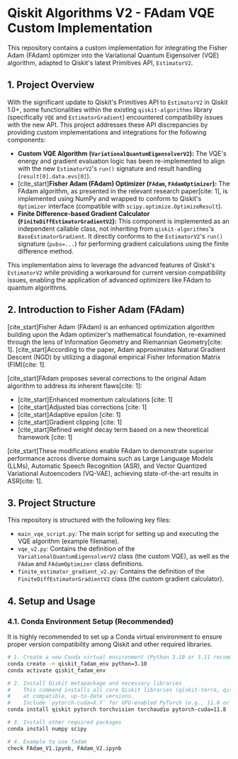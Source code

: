 # Qiskit Algorithms V2 - FAdam VQE Custom Implementation

This repository contains a custom implementation for integrating the Fisher Adam (FAdam) optimizer into the Variational Quantum Eigensolver (VQE) algorithm, adapted to Qiskit's latest Primitives API, `EstimatorV2`.

## 1. Project Overview

With the significant update to Qiskit's Primitives API to `EstimatorV2` in Qiskit 1.0+, some functionalities within the existing `qiskit-algorithms` library (specifically `VQE` and `EstimatorGradient`) encountered compatibility issues with the new API. This project addresses these API discrepancies by providing custom implementations and integrations for the following components:

* **Custom VQE Algorithm (`VariationalQuantumEigensolverV2`):** The VQE's energy and gradient evaluation logic has been re-implemented to align with the new `EstimatorV2`'s `run()` signature and result handling (`result[0].data.evs[0]`).
* [cite_start]**Fisher Adam (FAdam) Optimizer (`FAdam`, `FAdamOptimizer`):** The FAdam algorithm, as presented in the relevant research paper[cite: 1], is implemented using NumPy and wrapped to conform to Qiskit's `Optimizer` interface (compatible with `scipy.optimize.OptimizeResult`).
* **Finite Difference-based Gradient Calculator (`FiniteDiffEstimatorGradientV2`):** This component is implemented as an independent callable class, not inheriting from `qiskit-algorithms`'s `BaseEstimatorGradient`. It directly conforms to the `EstimatorV2`'s `run()` signature (`pubs=...`) for performing gradient calculations using the finite difference method.

This implementation aims to leverage the advanced features of Qiskit's `EstimatorV2` while providing a workaround for current version compatibility issues, enabling the application of advanced optimizers like FAdam to quantum algorithms.

## 2. Introduction to Fisher Adam (FAdam)

[cite_start]Fisher Adam (FAdam) is an enhanced optimization algorithm building upon the Adam optimizer's mathematical foundation, re-examined through the lens of Information Geometry and Riemannian Geometry[cite: 1]. [cite_start]According to the paper, Adam approximates Natural Gradient Descent (NGD) by utilizing a diagonal empirical Fisher Information Matrix (FIM)[cite: 1].

[cite_start]FAdam proposes several corrections to the original Adam algorithm to address its inherent flaws[cite: 1]:

* [cite_start]Enhanced momentum calculations [cite: 1]
* [cite_start]Adjusted bias corrections [cite: 1]
* [cite_start]Adaptive epsilon [cite: 1]
* [cite_start]Gradient clipping [cite: 1]
* [cite_start]Refined weight decay term based on a new theoretical framework [cite: 1]

[cite_start]These modifications enable FAdam to demonstrate superior performance across diverse domains such as Large Language Models (LLMs), Automatic Speech Recognition (ASR), and Vector Quantized Variational Autoencoders (VQ-VAE), achieving state-of-the-art results in ASR[cite: 1].

## 3. Project Structure

This repository is structured with the following key files:

* `main_vqe_script.py`: The main script for setting up and executing the VQE algorithm (example filename).
* `vqe_v2.py`: Contains the definition of the `VariationalQuantumEigensolverV2` class (the custom VQE), as well as the `FAdam` and `FAdamOptimizer` class definitions.
* `finite_estimator_gradient_v2.py`: Contains the definition of the `FiniteDiffEstimatorGradientV2` class (the custom gradient calculator).

## 4. Setup and Usage

### 4.1. Conda Environment Setup (Recommended)

It is highly recommended to set up a Conda virtual environment to ensure proper version compatibility among Qiskit and other required libraries.

```bash
# 1. Create a new Conda virtual environment (Python 3.10 or 3.11 recommended)
conda create -n qiskit_fadam_env python=3.10
conda activate qiskit_fadam_env

# 2. Install Qiskit metapackage and necessary libraries
#    This command installs all core Qiskit libraries (qiskit-terra, qiskit-algorithms, qiskit-aer, etc.)
#    at compatible, up-to-date versions.
#    Include `pytorch-cuda=X.Y` for GPU-enabled PyTorch (e.g., 11.8 or 12.1 for CUDA version).
conda install qiskit pytorch torchvision torchaudio pytorch-cuda=11.8 -c pytorch -c nvidia -c conda-forge

# 3. Install other required packages
conda install numpy scipy

# 4. Example to use fadam
check FAdam_V1.ipynb, FAdam_V2.ipynb

